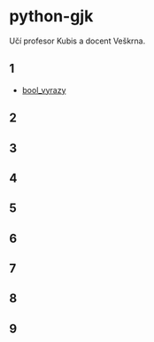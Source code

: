 # python-gjk

Učí profesor Kubis a docent Veškrna.

## 1
+ [bool_vyrazy](3/bool_vyrazy)
## 2
## 3
## 4
## 5
## 6
## 7
## 8
## 9
